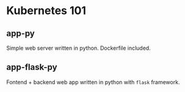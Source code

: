 # Kubernetes 101

## app-py

Simple web server written in python. Dockerfile included.

## app-flask-py

Fontend + backend web app written in python with `flask` framework.
